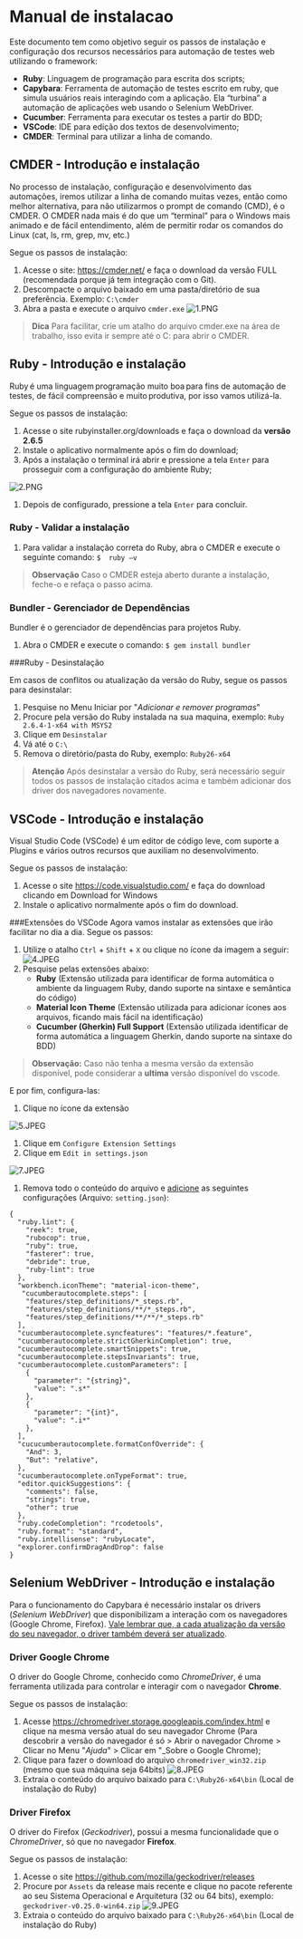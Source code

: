 # **Manual de instalacao**

Este documento tem como objetivo seguir os passos de instalação e configuração dos recursos necessários para automação de testes web utilizando o framework:
 - **Ruby**: Linguagem de programação para escrita dos scripts;
 - **Capybara**: Ferramenta de automação de testes escrito em ruby, que simula usuários reais interagindo com a aplicação. Ela “turbina” a automação de aplicações web usando o Selenium WebDriver. 
 - **Cucumber**: Ferramenta para executar os testes a partir do BDD;
 - **VSCode**: IDE para edição dos textos de desenvolvimento;
 - **CMDER**: Terminal para utilizar a linha de comando.

## **CMDER - Introdução e instalação**

No processo de instalação, configuração e desenvolvimento das automações, iremos utilizar a linha de comando muitas vezes, então como melhor alternativa, para não utilizarmos o prompt de comando (CMD),  é o CMDER.
O CMDER nada mais é do que um “terminal” para o Windows mais animado e de fácil entendimento, além de permitir rodar os comandos do Linux (cat, ls, rm, grep, mv, etc.)

Segue os passos de instalação:

1. Acesse o site: https://cmder.net/  e faça o download da versão FULL (recomendada porque já tem integração com o Git).
1. Descompacte o arquivo baixado em uma pasta/diretório de sua preferência. 
Exemplo: `C:\cmder`
1. Abra a pasta e execute o arquivo `cmder.exe`
![1.PNG](1.png)

> **Dica**
> Para facilitar, crie um atalho do arquivo cmder.exe na área de trabalho, isso evita ir sempre até o C: para abrir o CMDER.

## **Ruby - Introdução e instalação**

Ruby é uma linguagem programação muito boa para fins de automação de testes, de fácil compreensão e muito produtiva, por isso vamos utilizá-la. 

Segue os passos de instalação:

1. Acesse o site  rubyinstaller.org/downloads  e faça o download da **versão 2.6.5**
1. Instale o aplicativo normalmente após o fim do download;
1. Após a instalação o terminal irá abrir e pressione a tela ``Enter`` para prosseguir com a configuração do ambiente Ruby;

![2.PNG](2.PNG)
1. Depois de configurado, pressione a tela `Enter` para concluir.

### Ruby - Validar a instalação
1. Para validar a instalação correta do Ruby, abra o CMDER e execute o seguinte comando:
`$  ruby –v`

> **Observação**
> Caso o CMDER esteja aberto durante a instalação, feche-o e refaça o passo acima.

### Bundler - Gerenciador de Dependências

Bundler é o gerenciador de dependências para projetos Ruby.
1. Abra o CMDER e execute o comando:
`$ gem install bundler`

###Ruby - Desinstalação

Em casos de conflitos ou atualização da versão do Ruby, segue os passos para desinstalar:

1.  Pesquise no Menu Iniciar por "_Adicionar e remover programas_"
1.  Procure pela versão do Ruby instalada na sua maquina,  exemplo: `Ruby 2.6.4-1-x64 with MSYS2`
1. Clique em `Desinstalar`
1.  Vá até o `C:\`
1.  Remova o diretório/pasta do Ruby, exemplo: `Ruby26-x64`

> **Atenção**
> Após desinstalar a versão do Ruby, será necessário seguir todos os passos de instalação citados acima e também adicionar dos driver dos navegadores novamente.

## **VSCode - Introdução e instalação**

Visual Studio Code (VSCode) é um editor de código leve, com suporte a Plugins e vários outros recursos que auxiliam no desenvolvimento.

Segue os passos de instalação:

1. Acesse o site https://code.visualstudio.com/  e faça do download clicando em Download for Windows
1. Instale o aplicativo normalmente após o fim do download.

###Extensões do VSCode
Agora vamos instalar as extensões que irão facilitar no dia a dia. Segue os passos:
1. Utilize o atalho ``Ctrl`` + ``Shift`` + ``X`` ou clique no ícone da imagem a seguir:
![4.JPEG](4.jpeg)
1. Pesquise pelas extensões abaixo:
    - **Ruby** (Extensão utilizada para identificar de forma automática o  ambiente da linguagem Ruby, dando suporte na sintaxe e semântica do código)
    - **Material Icon Theme** (Extensão utilizada para adicionar ícones aos arquivos, ficando mais fácil na identificação)  
    - **Cucumber (Gherkin) Full Support** (Extensão utilizada identificar de forma automática a linguagem Gherkin, dando suporte na sintaxe do BDD)

> **Observação:**
> Caso não tenha a mesma versão da extensão disponível, pode considerar a **ultima** versão disponível do vscode.

E por fim, configura-las:
1. Clique no ícone da extensão

![5.JPEG](5.jpeg)
1. Clique em ``Configure Extension Settings``
1. Clique em ``Edit in settings.json``

![7.JPEG](7.jpeg)
1. Remova todo o conteúdo do arquivo e <u>adicione</u> as seguintes configurações (Arquivo: `setting.json`):
```
{
  "ruby.lint": {
    "reek": true,
    "rubocop": true,
    "ruby": true,
    "fasterer": true,
    "debride": true,
    "ruby-lint": true
  },
  "workbench.iconTheme": "material-icon-theme",
   "cucumberautocomplete.steps": [
    "features/step_definitions/*_steps.rb",
    "features/step_definitions/**/*_steps.rb",
    "features/step_definitions/**/**/*_steps.rb"
  ],
  "cucumberautocomplete.syncfeatures": "features/*.feature",
  "cucumberautocomplete.strictGherkinCompletion": true,
  "cucumberautocomplete.smartSnippets": true,
  "cucumberautocomplete.stepsInvariants": true,
  "cucumberautocomplete.customParameters": [
    {
      "parameter": "{string}",
      "value": ".s*"
    },
    {
      "parameter": "{int}",
      "value": ".i*"
    },
  ],
  "cucucumberautocomplete.formatConfOverride": {
    "And": 3,
    "But": "relative",
  },
  "cucumberautocomplete.onTypeFormat": true,
  "editor.quickSuggestions": {
    "comments": false,
    "strings": true,
    "other": true
  },
  "ruby.codeCompletion": "rcodetools",
  "ruby.format": "standard",
  "ruby.intellisense": "rubyLocate",
  "explorer.confirmDragAndDrop": false
}
```
## **Selenium WebDriver - Introdução e instalação**

Para o funcionamento do Capybara é necessário instalar os drivers (_Selenium WebDriver_) que disponibilizam a interação com os navegadores (Google Chrome, Firefox). <u>Vale lembrar que, a cada atualização da versão do seu navegador, o driver também deverá ser atualizado</u>.

### Driver Google Chrome

O driver do Google Chrome, conhecido como _ChromeDriver_, é uma ferramenta utilizada para controlar e interagir com o navegador **Chrome**.

Segue os passos de instalação:

1. Acesse https://chromedriver.storage.googleapis.com/index.html  e clique na mesma versão atual do seu navegador Chrome 
(Para descobrir a versão do navegador é só > Abrir o navegador Chrome > Clicar no Menu "_Ajuda_" > Clicar em "_Sobre o Google Chrome);
1. Clique para fazer o download do arquivo ``chromedriver_win32.zip`` (mesmo que sua máquina seja 64bits)
![8.JPEG](8.jpeg)
1. Extraia o conteúdo do arquivo baixado para ``C:\Ruby26-x64\bin`` (Local de instalação do Ruby)

### Driver Firefox

O driver do Firefox (_Geckodriver_), possui a mesma funcionalidade que o _ChromeDriver_, só que no navegador **Firefox**.

Segue os passos de instalação:

1. Acesse o site https://github.com/mozilla/geckodriver/releases
1. Procure por ``Assets`` da release mais recente e clique no pacote referente ao seu Sistema Operacional e Arquitetura (32 ou 64 bits), exemplo: ``geckodriver-v0.25.0-win64.zip``
![9.JPEG](9.jpeg)
1. Extraia o conteúdo do arquivo baixado para ``C:\Ruby26-x64\bin`` (Local de instalação do Ruby)
